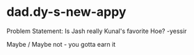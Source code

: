 # dad.dy-s-new-appy
Problem Statement:
Is Jash really Kunal's favorite Hoe?
 -yessir

 Maybe / Maybe not - you gotta earn it
